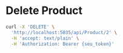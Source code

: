 # Delete Product

```bash
curl -X 'DELETE' \
  'http://localhost:5035/api/Product/2' \
  -H 'accept: text/plain' \
  -H 'Authorization: Bearer {seu_token}'
```